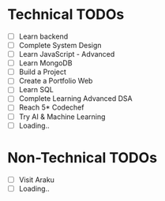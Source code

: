 # Technical TODOs
- [ ] Learn backend
- [ ] Complete System Design
- [ ] Learn JavaScript - Advanced 
- [ ] Learn MongoDB
- [ ] Build a Project
- [ ] Create a Portfolio Web
- [ ] Learn SQL
- [ ] Complete Learning Advanced DSA
- [ ] Reach 5* Codechef
- [ ] Try AI & Machine Learning
- [ ] Loading..

# Non-Technical TODOs
- [ ] Visit Araku 
- [ ] Loading..
